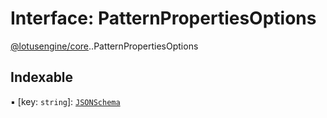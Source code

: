 # Interface: PatternPropertiesOptions

[@lotusengine/core](../wiki/@lotusengine.core).[<internal>](../wiki/@lotusengine.core.%3Cinternal%3E).PatternPropertiesOptions

## Indexable

▪ [key: `string`]: [`JSONSchema`](../wiki/@lotusengine.core.%3Cinternal%3E#jsonschema)
